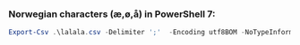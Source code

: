 ### Norwegian characters (æ,ø,å) in PowerShell 7:
```PowerShell
Export-Csv .\lalala.csv -Delimiter ';'  -Encoding utf8BOM -NoTypeInformation
```

